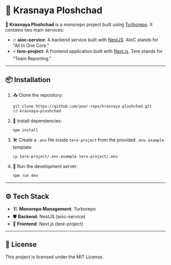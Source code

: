 # 🚀 Krasnaya Ploshchad

🌟 **Krasnaya Ploshchad** is a monorepo project built using [Turborepo](https://turbo.build/). It contains two main services:

- 🔥 **aioc-service**: A backend service built with [NestJS](https://nestjs.com/). AIoC stands for "All In One Core."
- ⚡ **tere-project**: A frontend application built with [Next.js](https://nextjs.org/). Tere stands for "Team Reporting."

---

## 📦 Installation

1. 📥 Clone the repository:

   ```sh
   git clone https://github.com/your-repo/krasnaya-ploshchad.git
   cd krasnaya-ploshchad
   ```

2. 📌 Install dependencies:

   ```sh
   npm install
   ```

3. 🛠 Create a `.env` file inside `tere-project` from the provided `.env.example` template:

   ```sh
   cp tere-project/.env.example tere-project/.env
   ```

4. 🚀 Run the development server:
   ```sh
   npm run dev
   ```

---

## ⚙️ Tech Stack

- 🏗 **Monorepo Management**: Turborepo
- 🛡 **Backend**: NestJS (aioc-service)
- 🎨 **Frontend**: Next.js (tere-project)

---

## 📜 License

This project is licensed under the MIT License.

